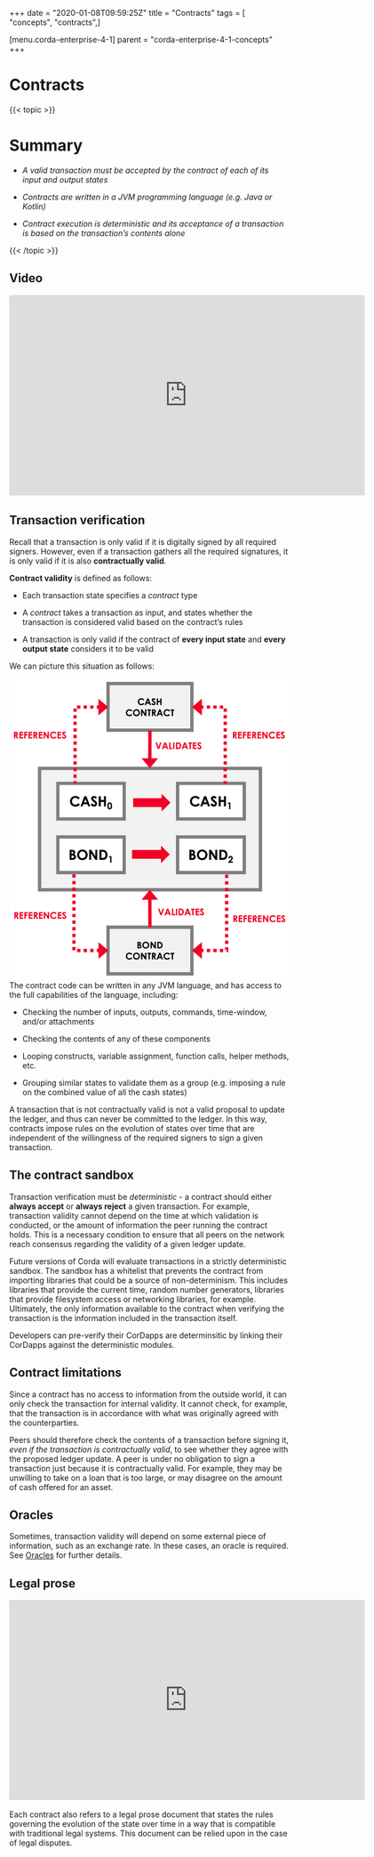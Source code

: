+++
date = "2020-01-08T09:59:25Z"
title = "Contracts"
tags = [ "concepts", "contracts",]

[menu.corda-enterprise-4-1]
parent = "corda-enterprise-4-1-concepts"
+++


# Contracts


{{< topic >}}
# Summary


* *A valid transaction must be accepted by the contract of each of its input and output states*


* *Contracts are written in a JVM programming language (e.g. Java or Kotlin)*


* *Contract execution is deterministic and its acceptance of a transaction is based on the transaction’s contents alone*



{{< /topic >}}
## Video

<iframe src="https://player.vimeo.com/video/214168839" width="640" height="360" frameborder="0" webkitallowfullscreen="true" mozallowfullscreen="true" allowfullscreen="true"></iframe>


<p></p>

## Transaction verification

Recall that a transaction is only valid if it is digitally signed by all required signers. However, even if a
                transaction gathers all the required signatures, it is only valid if it is also **contractually valid**.

**Contract validity** is defined as follows:


* Each transaction state specifies a *contract* type


* A *contract* takes a transaction as input, and states whether the transaction is considered valid based on the
                        contract’s rules


* A transaction is only valid if the contract of **every input state** and **every output state** considers it to be
                        valid


We can picture this situation as follows:

![tx validation](resources/tx-validation.png "tx validation")The contract code can be written in any JVM language, and has access to the full capabilities of the language,
                including:


* Checking the number of inputs, outputs, commands, time-window, and/or attachments


* Checking the contents of any of these components


* Looping constructs, variable assignment, function calls, helper methods, etc.


* Grouping similar states to validate them as a group (e.g. imposing a rule on the combined value of all the cash
                        states)


A transaction that is not contractually valid is not a valid proposal to update the ledger, and thus can never be
                committed to the ledger. In this way, contracts impose rules on the evolution of states over time that are
                independent of the willingness of the required signers to sign a given transaction.


## The contract sandbox

Transaction verification must be *deterministic* - a contract should either **always accept** or **always reject** a
                given transaction. For example, transaction validity cannot depend on the time at which validation is conducted, or
                the amount of information the peer running the contract holds. This is a necessary condition to ensure that all peers
                on the network reach consensus regarding the validity of a given ledger update.

Future versions of Corda will evaluate transactions in a strictly deterministic sandbox. The sandbox has a whitelist that
                prevents the contract from importing libraries that could be a source of non-determinism. This includes libraries
                that provide the current time, random number generators, libraries that provide filesystem access or networking
                libraries, for example. Ultimately, the only information available to the contract when verifying the transaction is
                the information included in the transaction itself.

Developers can pre-verify their CorDapps are determinsitic by linking their CorDapps against the deterministic modules.


## Contract limitations

Since a contract has no access to information from the outside world, it can only check the transaction for internal
                validity. It cannot check, for example, that the transaction is in accordance with what was originally agreed with the
                counterparties.

Peers should therefore check the contents of a transaction before signing it, *even if the transaction is
                    contractually valid*, to see whether they agree with the proposed ledger update. A peer is under no obligation to
                sign a transaction just because it is contractually valid. For example, they may be unwilling to take on a loan that
                is too large, or may disagree on the amount of cash offered for an asset.


## Oracles

Sometimes, transaction validity will depend on some external piece of information, such as an exchange rate. In
                these cases, an oracle is required. See [Oracles](key-concepts-oracles.md) for further details.


## Legal prose

<iframe src="https://player.vimeo.com/video/213879293" width="640" height="360" frameborder="0" webkitallowfullscreen="true" mozallowfullscreen="true" allowfullscreen="true"></iframe>


<p></p>
Each contract also refers to a legal prose document that states the rules governing the evolution of the state over
                time in a way that is compatible with traditional legal systems. This document can be relied upon in the case of
                legal disputes.


